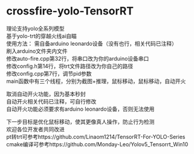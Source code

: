 # crossfire-yolo-TensorRT   
理论支持yolo全系列模型  
基于yolo-trt的穿越火线ai自瞄  
使用方法： 
需自备arduino leonardo设备（没有也行，相关代码已注释）  
刷入arduino文件夹内文件  
修改auto-fire.cpp第32行，将串口改为你的arduino设备串口  
修改config.h第14行，将trt文件路径改为你自己的路径  
修改config.cpp第7行，调节pid参数  
main函数中有三个线程，分别为截图+推理，鼠标移动，鼠标移动，自动开火  
  
取消自动开火功能，因为基本秒封  
自动开火相关代码已注释，可自行修改  
自动开火功能必须要求有arduino leonardo设备，否则无法使用  
  
  
下一步目标是优化鼠标移动，使其更像真人操作，防止行为检测  
欢迎各位开发者共同改进  
pt转trt可参考https://github.com/Linaom1214/TensorRT-For-YOLO-Series  
cmake编译可参考https://github.com/Monday-Leo/Yolov5_Tensorrt_Win10  
 
